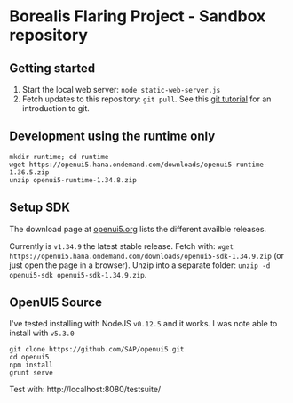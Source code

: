 Borealis Flaring Project - Sandbox repository
=============================================


Getting started
---------------

1. Start the local web server: `node static-web-server.js`
2. Fetch updates to this repository: `git pull`. See this [git tutorial](https://git-scm.com/docs/gittutorial) for an introduction to git.



Development using the runtime only
----------------------------------

```
mkdir runtime; cd runtime
wget https://openui5.hana.ondemand.com/downloads/openui5-runtime-1.36.5.zip
unzip openui5-runtime-1.34.8.zip
```


Setup SDK
---------

The download page at [openui5.org](http://openui5.org/download.html) lists the different
availble releases.

Currently is `v1.34.9` the latest stable release. Fetch with:
`wget https://openui5.hana.ondemand.com/downloads/openui5-sdk-1.34.9.zip` (or just open the page
in a browser). Unzip into a separate folder: `unzip -d openui5-sdk openui5-sdk-1.34.9.zip`.


OpenUI5 Source
-------------

I've tested installing with NodeJS `v0.12.5` and it works. I was note able to install with `v5.3.0`

```
git clone https://github.com/SAP/openui5.git
cd openui5
npm install
grunt serve
```

Test with: http://localhost:8080/testsuite/

